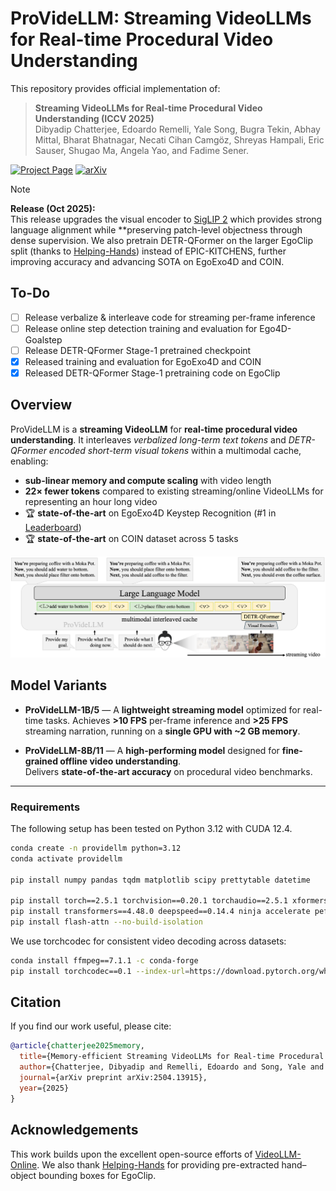 # ProVideLLM: Streaming VideoLLMs for Real-time Procedural Video Understanding

This repository provides official implementation of:
> **Streaming VideoLLMs for Real-time Procedural Video Understanding (ICCV 2025)**  
>Dibyadip Chatterjee, Edoardo Remelli, Yale Song, Bugra Tekin, Abhay Mittal, Bharat Bhatnagar, Necati Cihan Camgöz, Shreyas Hampali, Eric Sauser, Shugao Ma, Angela Yao, and Fadime Sener.  

[![Project Page](https://img.shields.io/badge/Project_Page-ProVideLLM-blue?logo=github&style=flat-square)](https://dibschat.github.io/ProVideLLM)
[![arXiv](https://img.shields.io/badge/arXiv-Streaming_VideoLLMs-red?logo=arxiv&style=flat-square)](https://arxiv.org/abs/2504.13915)

> [!NOTE]
> **Release (Oct 2025):**  
> This release upgrades the visual encoder to [SigLIP 2](https://arxiv.org/abs/2502.14786) which provides strong language alignment while **preserving patch-level objectness through dense supervision.
> We also pretrain DETR-QFormer on the larger EgoClip split (thanks to [Helping-Hands](https://github.com/Chuhanxx/helping_hand_for_egocentric_videos)) instead of EPIC-KITCHENS, further improving accuracy and advancing SOTA on EgoExo4D and COIN.

## To-Do
- [ ] Release verbalize & interleave code for streaming per-frame inference
- [ ] Release online step detection training and evaluation for Ego4D-Goalstep
- [ ] Release DETR-QFormer Stage-1 pretrained checkpoint
- [x] Released training and evaluation for EgoExo4D and COIN
- [x] Released DETR-QFormer Stage-1 pretraining code on EgoClip

## Overview

ProVideLLM is a **streaming VideoLLM** for **real-time procedural video understanding**.
It interleaves *verbalized long-term text tokens* and *DETR-QFormer encoded short-term visual tokens* within a multimodal cache, enabling:

- **sub-linear memory and compute scaling** with video length  
- **22× fewer tokens** compared to existing streaming/online VideoLLMs for representing an hour long video
- 🏆 **state-of-the-art** on EgoExo4D Keystep Recognition (#1 in [Leaderboard](https://eval.ai/web/challenges/challenge-page/2273/leaderboard/5627))
- 🏆 **state-of-the-art** on COIN dataset across 5 tasks

![Model Overview Placeholder](docs/images/framework.png)


## Model Variants

- **ProVideLLM-1B/5** — A **lightweight streaming model** optimized for real-time tasks.
  Achieves **>10 FPS** per-frame inference and **>25 FPS** streaming narration, running on a **single GPU with ~2 GB memory**.

- **ProVideLLM-8B/11** — A **high-performing model** designed for **fine-grained offline video understanding**.  
  Delivers **state-of-the-art accuracy** on procedural video benchmarks.


---

### Requirements
The following setup has been tested on Python 3.12 with CUDA 12.4.
```bash
conda create -n providellm python=3.12
conda activate providellm

pip install numpy pandas tqdm matplotlib scipy prettytable datetime

pip install torch==2.5.1 torchvision==0.20.1 torchaudio==2.5.1 xformers --index-url https://download.pytorch.org/whl/cu124
pip install transformers==4.48.0 deepspeed==0.14.4 ninja accelerate peft editdistance Levenshtein wandb moviepy submitit timm opencv-python
pip install flash-attn --no-build-isolation
```
We use torchcodec for consistent video decoding across datasets:
```bash
conda install ffmpeg==7.1.1 -c conda-forge
pip install torchcodec==0.1 --index-url=https://download.pytorch.org/whl/cu124
```

## Citation

If you find our work useful, please cite:

```bibtex
@article{chatterjee2025memory,
  title={Memory-efficient Streaming VideoLLMs for Real-time Procedural Video Understanding},
  author={Chatterjee, Dibyadip and Remelli, Edoardo and Song, Yale and Tekin, Bugra and Mittal, Abhay and Bhatnagar, Bharat and Camg{\~A}{\c{k}}z, Necati Cihan and Hampali, Shreyas and Sauser, Eric and Ma, Shugao and others},
  journal={arXiv preprint arXiv:2504.13915},
  year={2025}
}
```

## Acknowledgements
This work builds upon the excellent open-source efforts of [VideoLLM-Online](https://github.com/showlab/videollm-online).
We also thank [Helping-Hands](https://github.com/Chuhanxx/helping_hand_for_egocentric_videos) for providing pre-extracted hand–object bounding boxes for EgoClip.
